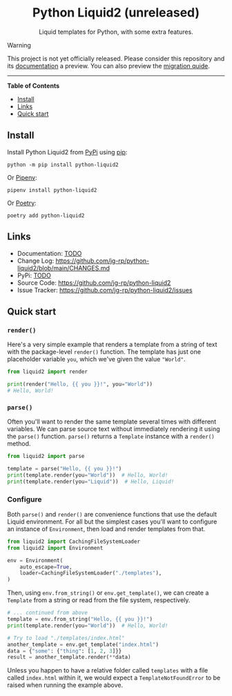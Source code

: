 <h1 align="center">Python Liquid2 (unreleased)</h1>

<p align="center">
Liquid templates for Python, with some extra features.
</p>

> [!WARNING]
> This project is not yet officially released. Please consider this repository and its [documentation](https://jg-rp.github.io/python-liquid2/) a preview.
> You can also preview the [migration quide](https://jg-rp.github.io/python-liquid2/migration/).

---

**Table of Contents**

- [Install](#install)
- [Links](#links)
- [Quick start](#quick-start)

## Install

Install Python Liquid2 from [PyPi](https://pypi.org/project/python-liquid2/) using [pip](https://pip.pypa.io/en/stable/getting-started/):

```console
python -m pip install python-liquid2
```

Or [Pipenv](https://pipenv.pypa.io/en/latest/):

```console
pipenv install python-liquid2
```

Or [Poetry](https://python-poetry.org/):

```console
poetry add python-liquid2
```

## Links

- Documentation: [TODO](https://jg-rp.github.io/python-liquid2/)
- Change Log: https://github.com/jg-rp/python-liquid2/blob/main/CHANGES.md
- PyPi: [TODO](https://pypi.org/project/python-liquid2/)
- Source Code: https://github.com/jg-rp/python-liquid2
- Issue Tracker: https://github.com/jg-rp/python-liquid2/issues

## Quick start

### `render()`

Here's a very simple example that renders a template from a string of text with the package-level `render()` function. The template has just one placeholder variable `you`, which we've given the value `"World"`.

```python
from liquid2 import render

print(render("Hello, {{ you }}!", you="World"))
# Hello, World!
```

### `parse()`

Often you'll want to render the same template several times with different variables. We can parse source text without immediately rendering it using the `parse()` function. `parse()` returns a `Template` instance with a `render()` method.

```python
from liquid2 import parse

template = parse("Hello, {{ you }}!")
print(template.render(you="World"))  # Hello, World!
print(template.render(you="Liquid"))  # Hello, Liquid!
```

### Configure

Both `parse()` and `render()` are convenience functions that use the default Liquid environment. For all but the simplest cases you'll want to configure an instance of `Environment`, then load and render templates from that.

```python
from liquid2 import CachingFileSystemLoader
from liquid2 import Environment

env = Environment(
    auto_escape=True,
    loader=CachingFileSystemLoader("./templates"),
)
```

Then, using `env.from_string()` or `env.get_template()`, we can create a `Template` from a string or read from the file system, respectively.

```python
# ... continued from above
template = env.from_string("Hello, {{ you }}!")
print(template.render(you="World"))  # Hello, World!

# Try to load "./templates/index.html"
another_template = env.get_template("index.html")
data = {"some": {"thing": [1, 2, 3]}}
result = another_template.render(**data)
```

Unless you happen to have a relative folder called `templates` with a file called `index.html` within it, we would expect a `TemplateNotFoundError` to be raised when running the example above.
